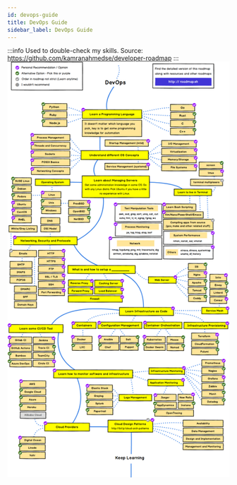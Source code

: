 ```yaml
---
id: devops-guide
title: DevOps Guide
sidebar_label: DevOps Guide
---
```

:::info
Used to double-check my skills. Source: https://github.com/kamranahmedse/developer-roadmap
:::
![img](/img/devops.png)